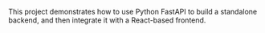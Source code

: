 This project demonstrates how to use Python FastAPI to build a standalone backend, and then integrate it with a React-based frontend.
